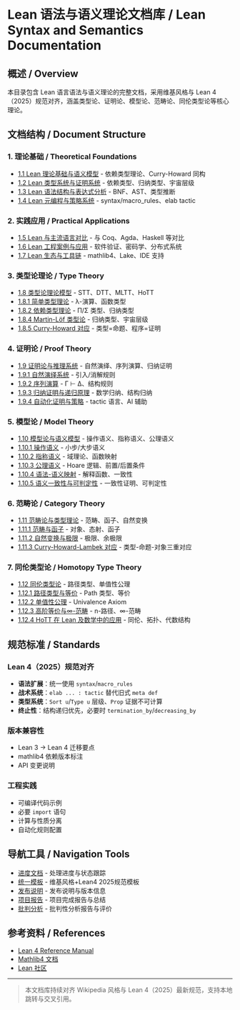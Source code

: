 # Lean 语法与语义理论文档库 / Lean Syntax and Semantics Documentation

## 概述 / Overview

本目录包含 Lean 语言语法与语义理论的完整文档，采用维基风格与 Lean 4（2025）规范对齐，涵盖类型论、证明论、模型论、范畴论、同伦类型论等核心理论。

## 文档结构 / Document Structure

### 1. 理论基础 / Theoretical Foundations

- [1.1 Lean 理论基础与语义模型](1-lean-grammar-and-semantics/1.1-lean-理论基础与语义模型.md) - 依赖类型理论、Curry-Howard 同构
- [1.2 Lean 类型系统与证明系统](1-lean-grammar-and-semantics/1.2-lean-类型系统与证明系统.md) - 依赖类型、归纳类型、宇宙层级
- [1.3 Lean 语法结构与表达式分析](1-lean-grammar-and-semantics/1.3-lean-语法结构与表达式分析.md) - BNF、AST、类型推断
- [1.4 Lean 元编程与策略系统](1-lean-grammar-and-semantics/1.4-lean-元编程与策略系统.md) - syntax/macro_rules、elab tactic

### 2. 实践应用 / Practical Applications

- [1.5 Lean 与主流语言对比](1-lean-grammar-and-semantics/1.5-lean-与主流语言对比.md) - 与 Coq、Agda、Haskell 等对比
- [1.6 Lean 工程案例与应用](1-lean-grammar-and-semantics/1.6-lean-工程案例与应用.md) - 软件验证、密码学、分布式系统
- [1.7 Lean 生态与工具链](1-lean-grammar-and-semantics/1.7-lean-生态与工具链.md) - mathlib4、Lake、IDE 支持

### 3. 类型论理论 / Type Theory

- [1.8 类型论理论模型](1-lean-grammar-and-semantics/1.8-类型论理论模型.md) - STT、DTT、MLTT、HoTT
- [1.8.1 简单类型理论](1-lean-grammar-and-semantics/1.8.1-简单类型理论.md) - λ-演算、函数类型
- [1.8.2 依赖类型理论](1-lean-grammar-and-semantics/1.8.2-依赖类型理论.md) - Π/Σ 类型、归纳类型
- [1.8.4 Martin-Löf 类型论](1-lean-grammar-and-semantics/1.8.4-Martin-Löf类型论.md) - 归纳类型、宇宙层级
- [1.8.5 Curry-Howard 对应](1-lean-grammar-and-semantics/1.8.5-Curry-Howard对应.md) - 类型=命题、程序=证明

### 4. 证明论 / Proof Theory

- [1.9 证明论与推理系统](1-lean-grammar-and-semantics/1.9-证明论与推理系统.md) - 自然演绎、序列演算、归纳证明
- [1.9.1 自然演绎系统](1-lean-grammar-and-semantics/1.9.1-自然演绎系统.md) - 引入/消解规则
- [1.9.2 序列演算](1-lean-grammar-and-semantics/1.9.2-序列演算.md) - Γ ⊢ Δ、结构规则
- [1.9.3 归纳证明与递归原理](1-lean-grammar-and-semantics/1.9.3-归纳证明与递归原理.md) - 数学归纳、结构归纳
- [1.9.4 自动化证明与策略](1-lean-grammar-and-semantics/1.9.4-自动化证明与策略.md) - tactic 语言、AI 辅助

### 5. 模型论 / Model Theory

- [1.10 模型论与语义模型](1-lean-grammar-and-semantics/1.10-模型论与语义模型.md) - 操作语义、指称语义、公理语义
- [1.10.1 操作语义](1-lean-grammar-and-semantics/1.10.1-操作语义.md) - 小步/大步语义
- [1.10.2 指称语义](1-lean-grammar-and-semantics/1.10.2-指称语义.md) - 域理论、函数映射
- [1.10.3 公理语义](1-lean-grammar-and-semantics/1.10.3-公理语义.md) - Hoare 逻辑、前置/后置条件
- [1.10.4 语法-语义映射](1-lean-grammar-and-semantics/1.10.4-语法-语义映射.md) - 解释函数、一致性
- [1.10.5 语义一致性与可判定性](1-lean-grammar-and-semantics/1.10.5-语义一致性与可判定性.md) - 一致性证明、可判定性

### 6. 范畴论 / Category Theory

- [1.11 范畴论与类型理论](1-lean-grammar-and-semantics/1.11-范畴论与类型理论.md) - 范畴、函子、自然变换
- [1.11.1 范畴与函子](1-lean-grammar-and-semantics/1.11.1-范畴与函子.md) - 对象、态射、函子
- [1.11.2 自然变换与极限](1-lean-grammar-and-semantics/1.11.2-自然变换与极限.md) - 极限、余极限
- [1.11.3 Curry-Howard-Lambek 对应](1-lean-grammar-and-semantics/1.11.3-Curry-Howard-Lambek对应.md) - 类型-命题-对象三重对应

### 7. 同伦类型论 / Homotopy Type Theory

- [1.12 同伦类型论](1-lean-grammar-and-semantics/1.12-同伦类型论.md) - 路径类型、单值性公理
- [1.12.1 路径类型与等价](1-lean-grammar-and-semantics/1.12.1-路径类型与等价.md) - Path 类型、等价
- [1.12.2 单值性公理](1-lean-grammar-and-semantics/1.12.2-单值性公理.md) - Univalence Axiom
- [1.12.3 高阶等价与∞-范畴](1-lean-grammar-and-semantics/1.12.3-高阶等价与∞-范畴.md) - n-路径、∞-范畴
- [1.12.4 HoTT 在 Lean 及数学中的应用](1-lean-grammar-and-semantics/1.12.4-HoTT在Lean及数学中的应用.md) - 同伦、拓扑、代数结构

## 规范标准 / Standards

### Lean 4（2025）规范对齐

- **语法扩展**：统一使用 `syntax`/`macro_rules`
- **战术系统**：`elab ... : tactic` 替代旧式 `meta def`
- **类型系统**：`Sort u`/`Type u` 层级、`Prop` 证据不可计算
- **终止性**：结构递归优先，必要时 `termination_by`/`decreasing_by`

### 版本兼容性

- Lean 3 → Lean 4 迁移要点
- mathlib4 依赖版本标注
- API 变更说明

### 工程实践

- 可编译代码示例
- 必要 `import` 语句
- 计算与性质分离
- 自动化规则配置

## 导航工具 / Navigation Tools

- [进度文档](CONTINUOUS_PROGRESS.md) - 处理进度与状态跟踪
- [统一模板](_TEMPLATE-WIKI-STYLE.md) - 维基风格+Lean4 2025规范模板
- [发布说明](RELEASE_NOTES.md) - 发布说明与版本信息
- [项目报告](PROJECT_COMPLETION_REPORT.md) - 项目完成报告与总结
- [批判分析](CRITICAL_ANALYSIS_REPORT.md) - 批判性分析报告与评价

## 参考资料 / References

- [Lean 4 Reference Manual](https://leanprover.github.io/lean4/doc/)
- [Mathlib4 文档](https://leanprover-community.github.io/mathlib4_docs/)
- [Lean 社区](https://leanprover-community.github.io/)

---

> 本文档库持续对齐 Wikipedia 风格与 Lean 4（2025）最新规范，支持本地跳转与交叉引用。
